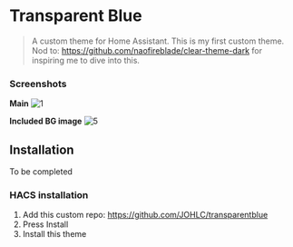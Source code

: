 # Transparent Blue


> A custom theme for Home Assistant. This is my first custom theme. Nod to: https://github.com/naofireblade/clear-theme-dark for inspiring me to dive into this. 

### Screenshots
**Main**
![1](https://replaceme.JPG)

**Included BG image**
![5](https://replaceme.JPG)

## Installation
To be completed

### HACS installation
1. Add this custom repo: https://github.com/JOHLC/transparentblue
2. Press Install
3. Install this theme
